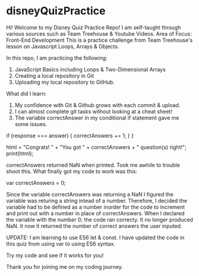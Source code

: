 # disneyQuizPractice

Hi! Welcome to my Disney Quiz Practice Repo!
I am self-taught through various sources such as Team Treehouse & Youtube Videos.
Area of Focus: Front-End Development
This is a practice challenge from Team Treehouse's lesson on Javascript Loops, Arrays & Objects.

In this repo, I am practicing the following:
1. JavaScript Basics including Loops & Two-Dimensional Arrays
2. Creating a local repository in Git
3. Uploading my local repository to GitHub.

What did I learn:
1. My confidence with Git & Github grows with each commit & upload. 
2. I can almost complete git tasks without looking at a cheat sheet!
3. The variable correctAnswer in my conditional if statement gave me some issues.

if (response === answer) {
    correctAnswers += 1;
  }
}

 html = "Congrats! " + "You got " + correctAnswers + " question(s) right!";
print(html); 

correctAnswers returned NaN when printed. Took me awhile to trouble shoot this. 
What finally got my code to work was this:

var correctAnswers = 0;

Since the variable correctAnswers was returning a NaN I figured the variable was returing a string intead of a number. 
Therefore, I decided the variable had to be defined as a number inorder for the code to increment and print out 
with a number in place of correctAnswers. When I declared the variable with the number 0; the code ran correcty.
It no longer produced NaN. It now it returned the number of correct answers the user inputed.

UPDATE:
I am learning to use ES6 let & const. 
I have updated the code in this quiz from using var to using ES6 syntax.

Try my code and see if it works for you!

Thank you for joining me on my coding journey.
  
